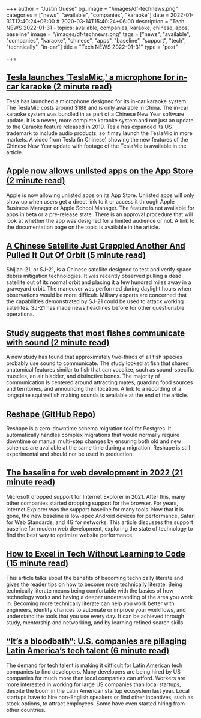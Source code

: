 +++
author = "Justin Guese"
bg_image = "/images/df-technews.png"
categories = ["news", "available", "companies", "karaoke"]
date = 2022-01-31T12:40:24+06:00 # 2020-03-14T15:40:24+06:00
description = "Tech NEWS 2022-01-31 - topics: available, companies, karaoke, chinese, apps, baseline"
image = "/images/df-technews.png"
tags = ["news", "available", "companies", "karaoke", "chinese", "apps", "baseline", "support", "tech", "technically", "in-car"]
title = "Tech NEWS 2022-01-31"
type = "post"

+++

## [Tesla launches 'TeslaMic,' a microphone for in-car karaoke (2 minute read)](https://electrek.co/2022/01/28/tesla-launches-teslamic-microphone-in-car-karaoke/)

Tesla has launched a microphone designed for its in-car karaoke system. The TeslaMic costs around $188 and is only available in China. The in-car karaoke system was bundled in as part of a Chinese New Year software update. It is a newer, more complete karaoke system and not just an update to the Caraoke feature released in 2019. Tesla has expanded its US trademark to include audio products, so it may launch the TeslaMic in more markets. A video from Tesla (in Chinese) showing the new features of the Chinese New Year update with footage of the TeslaMic is available in the article.

## [Apple now allows unlisted apps on the App Store (2 minute read)](https://arstechnica.com/gadgets/2022/01/apple-now-allows-unlisted-apps-on-the-app-store/)

Apple is now allowing unlisted apps on its App Store. Unlisted apps will only show up when users get a direct link to it or access it through Apple Business Manager or Apple School Manager. The feature is not available for apps in beta or a pre-release state. There is an approval procedure that will look at whether the app was designed for a limited audience or not. A link to the documentation page on the topic is available in the article.

## [A Chinese Satellite Just Grappled Another And Pulled It Out Of Orbit (5 minute read)](https://www.thedrive.com/the-war-zone/44054/a-chinese-satellite-just-grappled-another-and-pulled-it-out-of-orbit)

Shijian-21, or SJ-21, is a Chinese satellite designed to test and verify space debris mitigation technologies. It was recently observed pulling a dead satellite out of its normal orbit and placing it a few hundred miles away in a graveyard orbit. The maneuver was performed during daylight hours when observations would be more difficult. Military experts are concerned that the capabilities demonstrated by SJ-21 could be used to attack working satellites. SJ-21 has made news headlines before for other questionable operations.

## [Study suggests that most fishes communicate with sound (2 minute read)](https://newatlas.com/biology/fish-communicate-sound/)

A new study has found that approximately two-thirds of all fish species probably use sound to communicate. The study looked at fish that shared anatomical features similar to fish that can vocalize, such as sound-specific muscles, an air bladder, and distinctive bones. The majority of communication is centered around attracting mates, guarding food sources and territories, and announcing their location. A link to a recording of a longspine squirrelfish making sounds is available at the end of the article.

## [Reshape (GitHub Repo)](https://github.com/fabianlindfors/reshape)

Reshape is a zero-downtime schema migration tool for Postgres. It automatically handles complex migrations that would normally require downtime or manual multi-step changes by ensuring both old and new schemas are available at the same time during a migration. Reshape is still experimental and should not be used in production.

## [The baseline for web development in 2022 (21 minute read)](https://engineering.linecorp.com/en/blog/the-baseline-for-web-development-in-2022/)

Microsoft dropped support for Internet Explorer in 2021. After this, many other companies started dropping support for the browser. For years, Internet Explorer was the support baseline for many tools. Now that it is gone, the new baseline is low-spec Android devices for performance, Safari for Web Standards, and 4G for networks. This article discusses the support baseline for modern web development, exploring the state of technology to find the best way to optimize website performance.

## [How to Excel in Tech Without Learning to Code (15 minute read)](https://future.a16z.com/excel-in-tech-without-learning-to-code/)

This article talks about the benefits of becoming technically literate and gives the reader tips on how to become more technically literate. Being technically literate means being comfortable with the basics of how technology works and having a deeper understanding of the area you work in. Becoming more technically literate can help you work better with engineers, identify chances to automate or improve your workflows, and understand the tools that you use every day. It can be achieved through study, mentorship and networking, and by learning refined search skills.

## [“It’s a bloodbath”: U.S. companies are pillaging Latin America’s tech talent (6 minute read)](https://restofworld.org/2022/latin-america-startup-developer-scarcity/)

The demand for tech talent is making it difficult for Latin American tech companies to find developers. Many developers are being hired by US companies for much more than local companies can afford. Workers are more interested in working for large US companies than local startups, despite the boom in the Latin American startup ecosystem last year. Local startups have to hire non-English speakers or find other incentives, such as stock options, to attract employees. Some have even started hiring from other countries.

